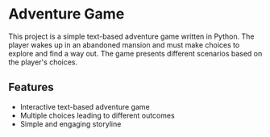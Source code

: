 # Adventure Game

This project is a simple text-based adventure game written in Python. The player wakes up in an abandoned mansion and must make choices to explore and find a way out. The game presents different scenarios based on the player's choices.

## Features

- Interactive text-based adventure game
- Multiple choices leading to different outcomes
- Simple and engaging storyline
